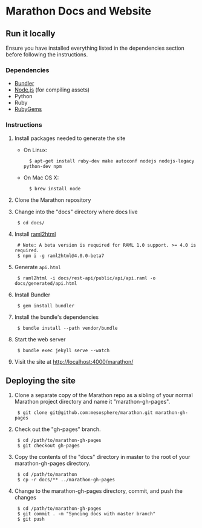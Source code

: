 # Marathon Docs and Website

## Run it locally

Ensure you have installed everything listed in the dependencies section before
following the instructions.

### Dependencies

* [Bundler](http://bundler.io/)
* [Node.js](http://nodejs.org/) (for compiling assets)
* Python
* Ruby
* [RubyGems](https://rubygems.org/)

### Instructions

1. Install packages needed to generate the site

    * On Linux:

            $ apt-get install ruby-dev make autoconf nodejs nodejs-legacy python-dev npm

    * On Mac OS X:

            $ brew install node

2. Clone the Marathon repository

3. Change into the "docs" directory where docs live

        $ cd docs/
        
4. Install [raml2html](https://www.npmjs.com/package/raml2html)

        # Note: A beta version is required for RAML 1.0 support. >= 4.0 is required.
        $ npm i -g raml2html@4.0.0-beta7

5. Generate `api.html`

        $ raml2html -i docs/rest-api/public/api/api.raml -o docs/generated/api.html

6. Install Bundler

        $ gem install bundler

7. Install the bundle's dependencies

        $ bundle install --path vendor/bundle

8. Start the web server

        $ bundle exec jekyll serve --watch

9. Visit the site at
   [http://localhost:4000/marathon/](http://localhost:4000/marathon/)

## Deploying the site

1. Clone a separate copy of the Marathon repo as a sibling of your normal
   Marathon project directory and name it "marathon-gh-pages".

        $ git clone git@github.com:mesosphere/marathon.git marathon-gh-pages

2. Check out the "gh-pages" branch.

        $ cd /path/to/marathon-gh-pages
        $ git checkout gh-pages

3. Copy the contents of the "docs" directory in master to the root of your
   marathon-gh-pages directory.

        $ cd /path/to/marathon
        $ cp -r docs/** ../marathon-gh-pages

4. Change to the marathon-gh-pages directory, commit, and push the changes

        $ cd /path/to/marathon-gh-pages
        $ git commit . -m "Syncing docs with master branch"
        $ git push
